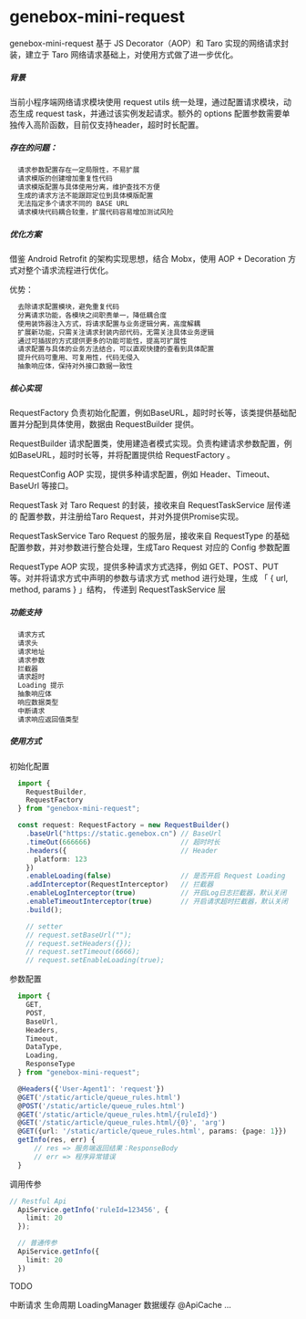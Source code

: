 # genebox-mini-request

genebox-mini-request 基于 JS Decorator（AOP）和 Taro 实现的网络请求封装，建立于 Taro 网络请求基础上，对使用方式做了进一步优化。

##### 背景
当前小程序端网络请求模块使用 request utils 统一处理，通过配置请求模块，动态生成 request task，并通过该实例发起请求。额外的 options 配置参数需要单独传入高阶函数，目前仅支持header，超时时长配置。

##### 存在的问题：

```xml
  请求参数配置存在一定局限性，不易扩展
  请求模版的创建增加重复性代码
  请求模版配置与具体使用分离，维护查找不方便
  生成的请求方法不能跟踪定位到具体模版配置
  无法指定多个请求不同的 BASE URL
  请求模块代码耦合较重，扩展代码容易增加测试风险
```

#####  优化方案
借鉴 Android Retrofit 的架构实现思想，结合 Mobx，使用 AOP + Decoration 方式对整个请求流程进行优化。

优势：

```xml
  去除请求配置模块，避免重复代码
  分离请求功能，各模块之间职责单一，降低耦合度
  使用装饰器注入方式，将请求配置与业务逻辑分离，高度解耦
  扩展新功能，只需关注请求封装内部代码，无需关注具体业务逻辑
  通过可插拔的方式提供更多的功能可能性，提高可扩展性
  请求配置与具体的业务方法结合，可以直观快捷的查看到具体配置
  提升代码可重用、可复用性，代码无侵入
  抽象响应体，保持对外接口数据一致性
```

##### 核心实现

RequestFactory
负责初始化配置，例如BaseURL，超时时长等，该类提供基础配置并分配到具体使用，数据由 RequestBuilder 提供。

RequestBuilder
请求配置类，使用建造者模式实现。负责构建请求参数配置，例如BaseURL，超时时长等，并将配置提供给 RequestFactory 。

RequestConfig
AOP 实现，提供多种请求配置，例如 Header、Timeout、BaseUrl 等接口。

RequestTask
对 Taro Request 的封装，接收来自 RequestTaskService 层传递的 配置参数，并注册给Taro Request，并对外提供Promise实现。
 
RequestTaskService
Taro Request 的服务层，接收来自 RequestType 的基础配置参数，并对参数进行整合处理，生成Taro Request 对应的 Config 参数配置

RequestType
AOP 实现，提供多种请求方式选择，例如 GET、POST、PUT 等。对并将请求方式中声明的参数与请求方式 method 进行处理，生成 「 { url, method, params } 」结构， 传递到 RequestTaskService 层

##### 功能支持

```xml
  请求方式
  请求头
  请求地址
  请求参数
  拦截器
  请求超时
  Loading 提示
  抽象响应体
  响应数据类型
  中断请求
  请求响应返回值类型
```

##### 使用方式

初始化配置

```typescript
  import { 
    RequestBuilder,
    RequestFactory
  } from "genebox-mini-request";

  const request: RequestFactory = new RequestBuilder()
    .baseUrl("https://static.genebox.cn") // BaseUrl
    .timeOut(666666)                      // 超时时长
    .headers({                            // Header
      platform: 123
    })
    .enableLoading(false)                 // 是否开启 Request Loading
    .addInterceptor(RequestInterceptor)   // 拦截器
    .enableLogInterceptor(true)           // 开启Log日志拦截器，默认关闭
    .enableTimeoutInterceptor(true)       // 开启请求超时拦截器，默认关闭
    .build();

    // setter
    // request.setBaseUrl("");
    // request.setHeaders({});
    // request.setTimeout(6666);
    // request.setEnableLoading(true);
```

参数配置

```typescript
  import {
    GET,
    POST,
    BaseUrl,
    Headers,
    Timeout,
    DataType,
    Loading,
    ResponseType
  } from "genebox-mini-request";

  @Headers({'User-Agent1': 'request'})
  @GET('/static/article/queue_rules.html')
  @POST('/static/article/queue_rules.html')
  @GET('/static/article/queue_rules.html/{ruleId}')
  @GET('/static/article/queue_rules.html/{0}', 'arg')
  @GET({url: '/static/article/queue_rules.html', params: {page: 1}})
  getInfo(res, err) {
      // res => 服务端返回结果：ResponseBody
      // err => 程序异常错误
  }

```

调用传参

```typescript
// Restful Api 
  ApiService.getInfo('ruleId=123456', {
    limit: 20
  });

  // 普通传参
  ApiService.getInfo({
    limit: 20
  })
```

TODO  

中断请求
生命周期
LoadingManager
数据缓存 @ApiCache
...

